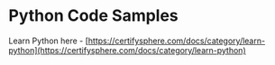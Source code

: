 # Python Code Samples

Learn Python here - [https://certifysphere.com/docs/category/learn-python](https://certifysphere.com/docs/category/learn-python)
